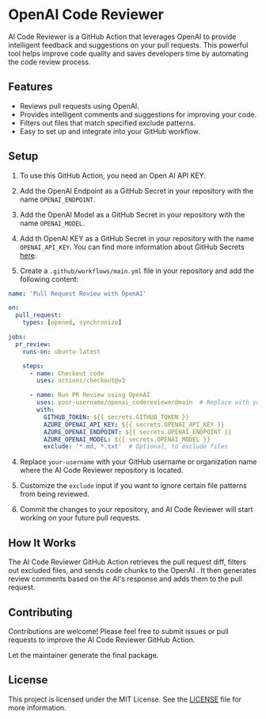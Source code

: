 # OpenAI Code Reviewer

AI Code Reviewer is a GitHub Action that leverages OpenAI to provide intelligent feedback and suggestions on
your pull requests. This powerful tool helps improve code quality and saves developers time by automating the code
review process.

## Features

- Reviews pull requests using OpenAI.
- Provides intelligent comments and suggestions for improving your code.
- Filters out files that match specified exclude patterns.
- Easy to set up and integrate into your GitHub workflow.

## Setup

1. To use this GitHub Action, you need an Open AI API KEY.

2. Add the OpenAI Endpoint as a GitHub Secret in your repository with the name `OPENAI_ENDPOINT`.

3. Add the OpenAI Model as a GitHub Secret in your repository with the name `OPENAI_MODEL`.

4. Add th OpenAI KEY as a GitHub Secret in your repository with the name `OPENAI_API_KEY`. You can find more
   information about GitHub Secrets [here](https://docs.github.com/en/actions/reference/encrypted-secrets).

5. Create a `.github/workflows/main.yml` file in your repository and add the following content:

```yaml
name: 'Pull Request Review with OpenAI'

on:
  pull_request:
    types: [opened, synchronize]

jobs:
  pr_review:
    runs-on: ubuntu-latest

    steps:
      - name: Checkout code
        uses: actions/checkout@v3

      - name: Run PR Review using OpenAI
        uses: your-username/openai_codereviewer@main  # Replace with your repo and branch
        with:
          GITHUB_TOKEN: ${{ secrets.GITHUB_TOKEN }}
          AZURE_OPENAI_API_KEY: ${{ secrets.OPENAI_API_KEY }}
          AZURE_OPENAI_ENDPOINT: ${{ secrets.OPENAI_ENDPOINT }}
          AZURE_OPENAI_MODEL: ${{ secrets.OPENAI_MODEL }}
          exclude: '*.md, *.txt'  # Optional, to exclude files

```

4. Replace `your-username` with your GitHub username or organization name where the AI Code Reviewer repository is
   located.

5. Customize the `exclude` input if you want to ignore certain file patterns from being reviewed.

6. Commit the changes to your repository, and AI Code Reviewer will start working on your future pull requests.

## How It Works

The AI Code Reviewer GitHub Action retrieves the pull request diff, filters out excluded files, and sends code chunks to
the OpenAI . It then generates review comments based on the AI's response and adds them to the pull request.

## Contributing

Contributions are welcome! Please feel free to submit issues or pull requests to improve the AI Code Reviewer GitHub
Action.

Let the maintainer generate the final package.

## License

This project is licensed under the MIT License. See the [LICENSE](LICENSE) file for more information.
